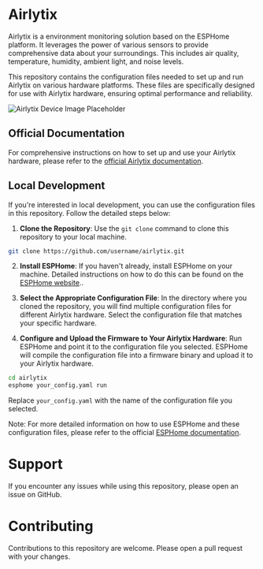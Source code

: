 # Airlytix

Airlytix is a environment monitoring solution based on the ESPHome platform. It leverages the power of various sensors to provide comprehensive data about your surroundings. This includes air quality, temperature, humidity, ambient light, and noise levels.

This repository contains the configuration files needed to set up and run Airlytix on various hardware platforms. These files are specifically designed for use with Airlytix hardware, ensuring optimal performance and reliability.

![Airlytix Device Image Placeholder](image_placeholder.png)


## Official Documentation

For comprehensive instructions on how to set up and use your Airlytix hardware, please refer to the [official Airlytix documentation](https://docs.airlytix.io).

## Local Development

If you're interested in local development, you can use the configuration files in this repository. Follow the detailed steps below:

1. **Clone the Repository**: Use the `git clone` command to clone this repository to your local machine.

```bash
git clone https://github.com/username/airlytix.git
```

2. **Install ESPHome**: If you haven't already, install ESPHome on your machine. Detailed instructions on how to do this can be found on the [ESPHome website](https://esphome.io/guides/getting_started_command_line.html)..

3. **Select the Appropriate Configuration File**: In the directory where you cloned the repository, you will find multiple configuration files for different Airlytix hardware. Select the configuration file that matches your specific hardware.

4. **Configure and Upload the Firmware to Your Airlytix Hardware**: Run ESPHome and point it to the configuration file you selected. ESPHome will compile the configuration file into a firmware binary and upload it to your Airlytix hardware.

```bash
cd airlytix
esphome your_config.yaml run
```

Replace `your_config.yaml` with the name of the configuration file you selected.

Note: For more detailed information on how to use ESPHome and these configuration files, please refer to the official [ESPHome documentation](https://esphome.io/guides/getting_started_command_line.html).

# Support
If you encounter any issues while using this repository, please open an issue on GitHub.

# Contributing
Contributions to this repository are welcome. Please open a pull request with your changes.

